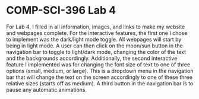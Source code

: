 # COMP-SCI-396 Lab 4

For Lab 4, I filled in all information, images, and links to make my website and webpages complete. For the interactive features, the first one I chose to implement was the dark/light mode toggle. All webpages will start by being in light mode. A user can then click on the moon/sun button in the navigation bar to toggle to light/dark mode, changing the color of the text and the backgrounds accordingly. Additionally, the second interactive feature I implemented was for changing the font size of text to one of three options (small, medium, or large). This is a dropdown menu in the navigation bar that will change the text on the screen accordingly to one of these three relative sizes (starts off as medium). A third button in the navigation bar is to pause any automatic animations.
